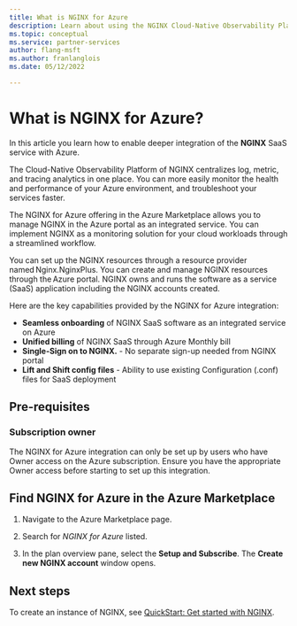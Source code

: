 ```yaml
---
title: What is NGINX for Azure
description: Learn about using the NGINX Cloud-Native Observability Platform in the Azure Marketplace.
ms.topic: conceptual
ms.service: partner-services    
author: flang-msft
ms.author: franlanglois
ms.date: 05/12/2022

---
```


# What is NGINX for Azure?

In this article you learn how to enable deeper integration of the **NGINX** SaaS service with Azure.

The Cloud-Native Observability Platform of NGINX centralizes log, metric, and tracing analytics in one place. You can more easily monitor the health and performance of your Azure environment, and troubleshoot your services faster.

The NGINX for Azure offering in the Azure Marketplace allows you to manage NGINX in the Azure portal as an integrated service. You can implement NGINX as a monitoring solution for your cloud workloads through a streamlined workflow.

You can set up the NGINX resources through a resource provider named Nginx.NginxPlus. You can create and manage NGINX resources through the Azure portal. NGINX owns and runs the software as a service (SaaS) application including the NGINX accounts created.

Here are the key capabilities provided by the NGINX for Azure integration:

- **Seamless onboarding** of NGINX SaaS software as an integrated service on Azure
- **Unified billing** of NGINX SaaS through Azure Monthly bill  
- **Single-Sign on to NGINX.** - No separate sign-up needed from NGINX portal
- **Lift and Shift config files** - Ability to use existing Configuration (.conf) files for SaaS deployment

## Pre-requisites  

### Subscription owner

The NGINX for Azure integration can only be set up by users who have Owner access on the Azure subscription. Ensure you have the appropriate Owner access before starting to set up this integration.

## Find NGINX for Azure in the Azure Marketplace

1. Navigate to the Azure Marketplace page.

1. Search for _NGINX for Azure_ listed.  

1. In the plan overview pane, select the **Setup and Subscribe**. The **Create new NGINX account** window opens.  

## Next steps

To create an instance of NGINX, see [QuickStart: Get started with NGINX](nginx-create.md).
